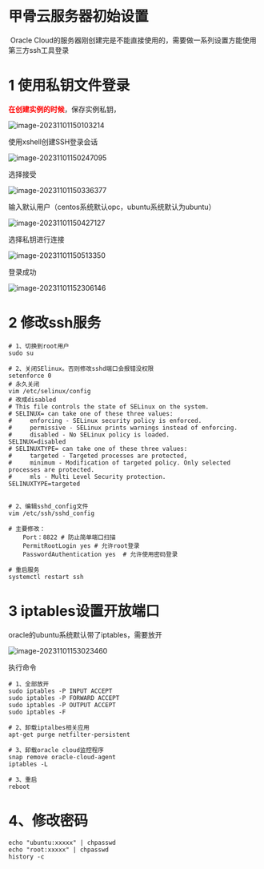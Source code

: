 # 甲骨云服务器初始设置

​	Oracle Cloud的服务器刚创建完是不能直接使用的，需要做一系列设置方能使用第三方ssh工具登录

# 1 使用私钥文件登录

<font color=red>**在创建实例的时候**</font>，保存实例私钥，

![image-20231101150103214](D:/C++/gsproj.github.io/source/img/image-20231101150103214.png)

使用xshell创建SSH登录会话

![image-20231101150247095](D:/C++/gsproj.github.io/source/img/image-20231101150247095.png)

选择接受

![image-20231101150336377](D:/C++/gsproj.github.io/source/img/image-20231101150336377.png)

输入默认用户（centos系统默认opc，ubuntu系统默认为ubuntu）

![image-20231101150427127](D:/C++/gsproj.github.io/source/img/image-20231101150427127.png)

选择私钥进行连接

![image-20231101150513350](D:/C++/gsproj.github.io/source/img/image-20231101150513350.png)

登录成功

![image-20231101152306146](D:/C++/gsproj.github.io/source/img/image-20231101152306146.png)



# 2 修改ssh服务

```shell
# 1、切换到root用户
sudo su

# 2、关闭SElinux。否则修改sshd端口会报错没权限
setenforce 0
# 永久关闭
vim /etc/selinux/config
# 改成disabled
# This file controls the state of SELinux on the system.
# SELINUX= can take one of these three values:
#     enforcing - SELinux security policy is enforced.
#     permissive - SELinux prints warnings instead of enforcing.
#     disabled - No SELinux policy is loaded.
SELINUX=disabled
# SELINUXTYPE= can take one of these three values:
#     targeted - Targeted processes are protected,
#     minimum - Modification of targeted policy. Only selected processes are protected. 
#     mls - Multi Level Security protection.
SELINUXTYPE=targeted


# 2、编辑sshd_config文件
vim /etc/ssh/sshd_config

# 主要修改：
	Port：8822 # 防止简单端口扫描
	PermitRootLogin yes # 允许root登录
	PasswordAuthentication yes	# 允许使用密码登录

# 重启服务
systemctl restart ssh
```

# 3 iptables设置开放端口

oracle的ubuntu系统默认带了iptables，需要放开

![image-20231101153023460](D:/C++/gsproj.github.io/source/img/image-20231101153023460.png)

执行命令

```shell
# 1、全部放开
sudo iptables -P INPUT ACCEPT
sudo iptables -P FORWARD ACCEPT
sudo iptables -P OUTPUT ACCEPT
sudo iptables -F

# 2、卸载iptalbes相关应用
apt-get purge netfilter-persistent

# 3、卸载oracle cloud监控程序
snap remove oracle-cloud-agent
iptables -L

# 3、重启
reboot
```

# 4、修改密码

```shell
echo "ubuntu:xxxxx" | chpasswd
echo "root:xxxxx" | chpasswd
history -c
```

